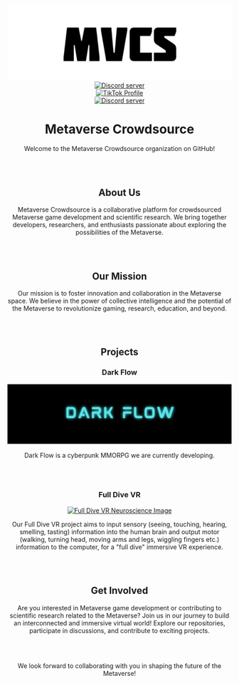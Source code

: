 <div align="center">
  <img src="https://github.com/Metaverse-Crowdsource/.github/blob/main/Screenshot%20from%202023-07-26%2018-52-45.png" alt="Metaverse Crowdsource Logo">
</div>

<div align="center">
  <a href="https://discord.gg/HBHGvDxDmt">
    <img src="https://img.shields.io/static/v1?label=Metaverse%20Crowdsource&message=450%20Members&color=7289DA&logo=discord&style=for-the-badge" alt="Discord server">
  </a>
</div>


<div align="center">
  <a href="https://www.tiktok.com/@metaversecrowdsourcebr">
    <img src="https://img.shields.io/badge/TikTok-%40metaversecrowdsourcebr-ff0080?style=for-the-badge&logo=tiktok&logoColor=white&labelColor=000000" alt="TikTok Profile">
  </a>
</div>

<div align="center">
  <a href="https://discord.gg/mJECK72VhD">
    <img src="https://img.shields.io/static/v1?label=Unlimited%20Research%20Cooperative&message=Join%20Now&color=7289DA&logo=discord&style=for-the-badge" alt="Discord server">
  </a>
</div>

<h1 align="center">Metaverse Crowdsource</h1>

<p align="center">Welcome to the Metaverse Crowdsource organization on GitHub!</p>
<br><br>
<h2 align="center">About Us</h2>

<p align="center">Metaverse Crowdsource is a collaborative platform for crowdsourced Metaverse game development and scientific research. We bring together developers, researchers, and enthusiasts passionate about exploring the possibilities of the Metaverse.</p>
<br><br>
<h2 align="center">Our Mission</h2>

<p align="center">Our mission is to foster innovation and collaboration in the Metaverse space. We believe in the power of collective intelligence and the potential of the Metaverse to revolutionize gaming, research, education, and beyond.</p>
<br><br>
<h2 align="center">Projects</h2>

<h3 align="center">Dark Flow</h3>

<div align="center">
  <a href="https://discord.gg/HBHGvDxDmt">
    <img src="https://github.com/Metaverse-Crowdsource/.github/blob/main/Screenshot%20from%202023-07-26%2018-39-57.png" alt="Dark Flow Logo">
  </a>
</div>

<p align="center">
  Dark Flow is a cyberpunk MMORPG we are currently developing.
</p>
<br><br>
<h3 align="center">Full Dive VR</h3>

<div align="center">
  <a href="https://github.com/Metaverse-Crowdsource/EEG-tES-Chaos-Neural-Net">
    <img src="https://github.com/Metaverse-Crowdsource/EEG-tES-Chaos-Neural-Net/blob/main/Images/00092.png" alt="Full Dive VR Neuroscience Image">
  </a>
</div>

<p align="center">
Our Full Dive VR project aims to input sensory (seeing, touching, hearing, smelling, tasting) information into the human brain and output motor (walking, turning head, moving arms and legs, wiggling fingers etc.) information to the computer, for a "full dive" immersive VR experience.
</p>

<br><br>
<h2 align="center">Get Involved</h2>

<p align="center">Are you interested in Metaverse game development or contributing to scientific research related to the Metaverse? Join us in our journey to build an interconnected and immersive virtual world! Explore our repositories, participate in discussions, and contribute to exciting projects.</p>
<br><br>

<p align="center">We look forward to collaborating with you in shaping the future of the Metaverse!</p>
<br><br><br><br><br><br>
